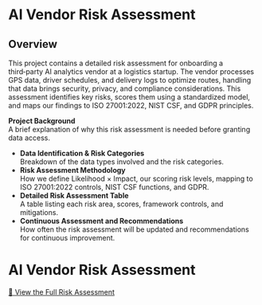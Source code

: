 # AI Vendor Risk Assessment

## Overview
This project contains a detailed risk assessment for onboarding a third‑party AI analytics vendor at a logistics startup. The vendor processes GPS data, driver schedules, and delivery logs to optimize routes, handling that data brings security, privacy, and compliance considerations. This assessment identifies key risks, scores them using a standardized model, and maps our findings to ISO 27001:2022, NIST CSF, and GDPR principles.

**Project Background**  
  A brief explanation of why this risk assessment is needed before granting data access.
- **Data Identification & Risk Categories**  
 Breakdown of the data types involved and the risk categories.
- **Risk Assessment Methodology**  
  How we define Likelihood × Impact, our scoring risk levels, mapping to ISO 27001:2022 controls, NIST CSF functions, and GDPR.
- **Detailed Risk Assessment Table**  
  A table listing each risk area, scores, framework controls, and mitigations.
- **Continuous Assessment and Recommendations**  
  How often the risk assessment will be updated and recommendations for continuous improvement.


# AI Vendor Risk Assessment

[📄 View the Full Risk Assessment](AI_Vendor_Risk_Assessment_Report.pdf)
